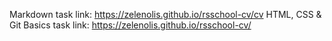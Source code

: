 Markdown task link: https://zelenolis.github.io/rsschool-cv/cv
HTML, CSS & Git Basics task link: https://zelenolis.github.io/rsschool-cv/

